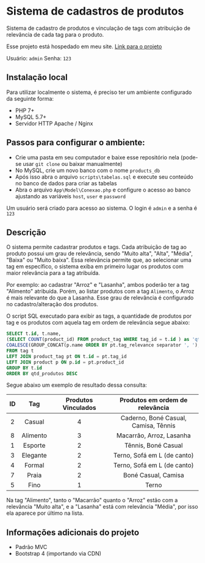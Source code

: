 # Sistema de cadastros de produtos

Sistema de cadastro de produtos e vinculação de tags com atribuição de relevância de cada tag para o produto.

Esse projeto está hospedado em meu site. [Link para o projeto](https://rodrigotognin.com.br/produtos/index.php)

Usuário: `admin`
Senha: `123`

## Instalação local

Para utilizar localmente o sistema, é preciso ter um ambiente configurado da seguinte forma:

- PHP 7+
- MySQL 5.7+
- Servidor HTTP Apache / Nginx

## Passos para configurar o ambiente:

- Crie uma pasta em seu computador e baixe esse repositório nela (pode-se usar `git clone` ou baixar manualmente)
- No MySQL, crie um novo banco com o nome `products_db`
- Após isso abra o arquivo `scripts\tabelas.sql` e execute seu conteúdo no banco de dados para criar as tabelas
- Abra o arquivo `App\Model\Conexao.php` e configure o acesso ao banco ajustando as variáveis `host`, `user` e `password`

Um usuário será criado para acesso ao sistema. O login é `admin` e a senha é `123`

## Descrição

O sistema permite cadastrar produtos e tags. Cada atribuição de tag ao produto possui um grau de relevância, sendo "Muito alta", "Alta", "Média", "Baixa" ou "Muito baixa". Essa relevância permite que, ao selecionar uma tag em específico, o sistema exiba em primeiro lugar os produtos com maior relevância para a tag atribuída.

Por exemplo: ao cadastrar "Arroz" e "Lasanha", ambos poderão ter a tag "Alimento" atribuída. Porém, ao listar produtos com a tag `Alimento`, o Arroz é mais relevante do que a Lasanha. Esse grau de relevância é configurado no cadastro/alteração dos produtos.

O script SQL executado para exibir as tags, a quantidade de produtos por tag e os produtos com aquela tag em ordem de relevância segue abaixo:

```SQL
SELECT t.id, t.name, 
(SELECT COUNT(product_id) FROM product_tag WHERE tag_id = t.id ) as 'qtd_produtos',
COALESCE(GROUP_CONCAT(p.name ORDER BY pt.tag_relevance separator ', '), '') as 'produtos'
FROM tag t
LEFT JOIN product_tag pt ON t.id = pt.tag_id
LEFT JOIN product p ON p.id = pt.product_id
GROUP BY t.id
ORDER BY qtd_produtos DESC
```

Segue abaixo um exemplo de resultado dessa consulta:

ID | Tag | Produtos Vinculados | Produtos em ordem de relevância
:-------: | :---------: | :-------: | :-------:
2 | Casual   | 4 | Caderno, Boné Casual, Camisa, Tênnis
8 | Alimento | 3 | Macarrão, Arroz, Lasanha
1 | Esporte  | 2 | Tênnis, Boné Casual
3 | Elegante | 2 | Terno, Sofá em L (de canto)
4 | Formal   | 2 | Terno, Sofá em L (de canto)
7 | Praia    | 2 | Boné Casual, Camisa
5 | Fino     | 1 | Terno

Na tag "Alimento", tanto o "Macarrão" quanto o "Arroz" estão com a relevância "Muito alta", e a "Lasanha" está com relevância "Média", por isso ela aparece por último na lista.

## Informações adicionais do projeto

- Padrão MVC
- Bootstrap 4 (importando via CDN)